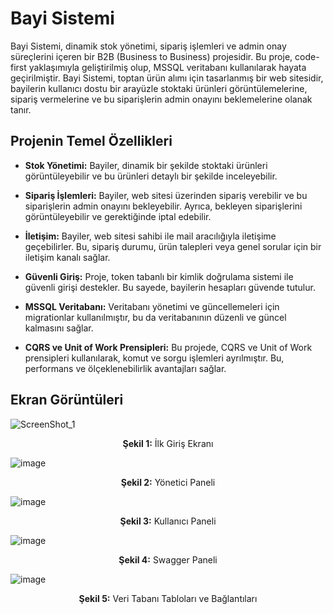 
# Bayi Sistemi

Bayi Sistemi, dinamik stok yönetimi, sipariş işlemleri ve admin onay süreçlerini içeren bir B2B (Business to Business) projesidir. Bu proje, code-first yaklaşımıyla geliştirilmiş olup, MSSQL veritabanı kullanılarak hayata geçirilmiştir. Bayi Sistemi, toptan ürün alımı için tasarlanmış bir web sitesidir, bayilerin kullanıcı dostu bir arayüzle stoktaki ürünleri görüntülemelerine, sipariş vermelerine ve bu siparişlerin admin onayını beklemelerine olanak tanır.


## Projenin Temel Özellikleri

- **Stok Yönetimi:** Bayiler, dinamik bir şekilde stoktaki ürünleri görüntüleyebilir ve bu ürünleri detaylı bir şekilde inceleyebilir.

- **Sipariş İşlemleri:** Bayiler, web sitesi üzerinden sipariş verebilir ve bu siparişlerin admin onayını bekleyebilir. Ayrıca, bekleyen siparişlerini görüntüleyebilir ve gerektiğinde iptal edebilir.

- **İletişim:** Bayiler, web sitesi sahibi ile mail aracılığıyla iletişime geçebilirler. Bu, sipariş durumu, ürün talepleri veya genel sorular için bir iletişim kanalı sağlar.

- **Güvenli Giriş:** Proje, token tabanlı bir kimlik doğrulama sistemi ile güvenli girişi destekler. Bu sayede, bayilerin hesapları güvende tutulur.

- **MSSQL Veritabanı:** Veritabanı yönetimi ve güncellemeleri için migrationlar kullanılmıştır, bu da veritabanının düzenli ve güncel kalmasını sağlar.

- **CQRS ve Unit of Work Prensipleri:** Bu projede, CQRS ve Unit of Work prensipleri kullanılarak, komut ve sorgu işlemleri ayrılmıştır. Bu, performans ve ölçeklenebilirlik avantajları sağlar.

## Ekran Görüntüleri


![ScreenShot_1](https://github.com/murattdal/Vakifbank-Fullstack-Bootcamp-FinalCase/assets/69681710/e71bd4f5-b5fc-47dc-b03e-e89674d85fe7)
<p align="center"> <strong>Şekil 1:</strong> İlk Giriş Ekranı </p>

![image](https://github.com/murattdal/Vakifbank-Fullstack-Bootcamp-FinalCase/assets/69681710/5c436bf2-99db-4072-bbf4-89416bbab5b8)
<p align="center">  <strong>Şekil 2:</strong> Yönetici Paneli </p>

![image](https://github.com/murattdal/Vakifbank-Fullstack-Bootcamp-FinalCase/assets/69681710/63636303-75af-456e-b127-c887e2ada83b)
<p align="center">  <strong>Şekil 3:</strong> Kullanıcı Paneli </p>

![image](https://github.com/murattdal/Vakifbank-Fullstack-Bootcamp-FinalCase/assets/69681710/c94027b1-1489-4a8d-ba58-892d4796c3f0)
<p align="center">  <strong>Şekil 4:</strong> Swagger Paneli </p>

![image](https://github.com/murattdal/Vakifbank-Fullstack-Bootcamp-FinalCase/assets/69681710/83c6cede-6163-4e3e-bf0b-d6b544f14b49)
<p align="center">  <strong>Şekil 5:</strong> Veri Tabanı Tabloları ve Bağlantıları </p>
